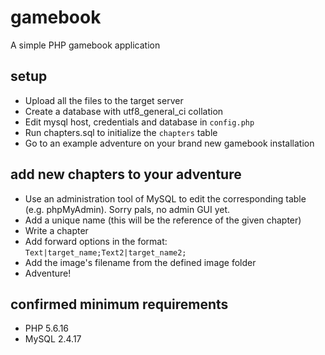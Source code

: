 # gamebook

A simple PHP gamebook application

## setup
- Upload all the files to the target server 
- <optional> Create a database with utf8_general_ci collation
- Edit mysql host, credentials and database in ```config.php```
- Run chapters.sql to initialize the ```chapters``` table
- Go to an example adventure on your brand new gamebook installation

## add new chapters to your adventure
- Use an administration tool of MySQL to edit the corresponding table (e.g. phpMyAdmin). Sorry pals, no admin GUI yet.
- Add a unique name (this will be the reference of the given chapter)
- Write a chapter
- Add forward options in the format: ```Text|target_name;Text2|target_name2;```
- Add the image's filename from the defined image folder
- Adventure!

## confirmed minimum requirements
- PHP 5.6.16
- MySQL 2.4.17
